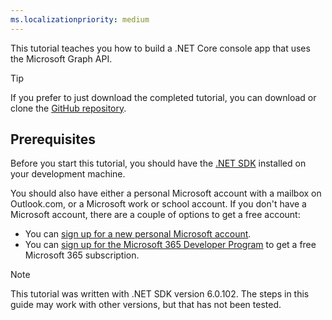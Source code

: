 ```yaml
---
ms.localizationpriority: medium
---
```


<!-- markdownlint-disable MD002 MD041 -->

This tutorial teaches you how to build a .NET Core console app that uses the Microsoft Graph API.

> [!TIP]
> If you prefer to just download the completed tutorial, you can download or clone the [GitHub repository](https://github.com/microsoftgraph/msgraph-training-dotnet-core).

## Prerequisites

Before you start this tutorial, you should have the [.NET SDK](https://dotnet.microsoft.com/download) installed on your development machine.

You should also have either a personal Microsoft account with a mailbox on Outlook.com, or a Microsoft work or school account. If you don't have a Microsoft account, there are a couple of options to get a free account:

- You can [sign up for a new personal Microsoft account](https://signup.live.com/signup?wa=wsignin1.0&rpsnv=12&ct=1454618383&rver=6.4.6456.0&wp=MBI_SSL_SHARED&wreply=https://mail.live.com/default.aspx&id=64855&cbcxt=mai&bk=1454618383&uiflavor=web&uaid=b213a65b4fdc484382b6622b3ecaa547&mkt=E-US&lc=1033&lic=1).
- You can [sign up for the Microsoft 365 Developer Program](https://developer.microsoft.com/microsoft-365/dev-program) to get a free Microsoft 365 subscription.

> [!NOTE]
> This tutorial was written with .NET SDK version 6.0.102. The steps in this guide may work with other versions, but that has not been tested.
